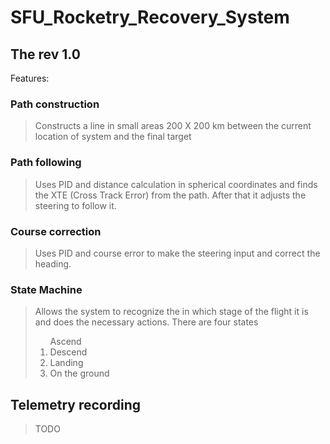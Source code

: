 ﻿# SFU_Rocketry_Recovery_System
## The rev 1.0  
Features: 
### Path construction 
> Constructs a line in small areas 200 X 200 km between the current location of system and the final target  
### Path following 
> Uses PID and distance calculation in spherical coordinates and finds the XTE (Cross Track Error) from the path. After that it adjusts the steering to follow it. 
### Course correction 
> Uses PID and course error to make the steering input and correct the heading.
### State Machine 
> Allows the system to recognize the in which stage of the flight it is and does the necessary actions.
> There are four states <ol>  Ascend <li>Descend </li> <li>Landing </li> <li>On the ground </li> </ol>
## Telemetry recording 
> TODO 
